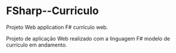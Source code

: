 # FSharp--Curriculo
Projeto Web application F# currículo web.

Projeto de aplicação Web realizado com a linguagem F# modelo de curriculo em andamento.
